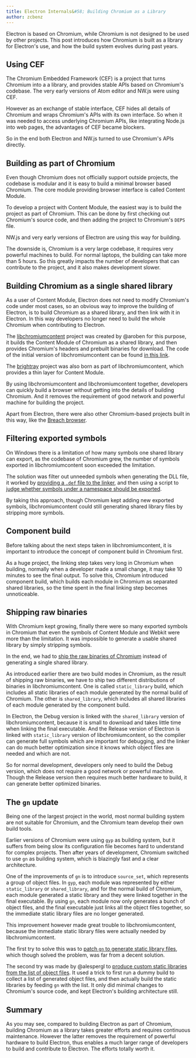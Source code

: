 ```yaml
---
title: Electron Internals&#58; Building Chromium as a Library
author: zcbenz
---
```


Electron is based on Chromium, while Chromium is not designed to be used by
other projects. This post introduces how Chromium is built as a library for
Electron's use, and how the build system evolves during past years.

## Using CEF

The Chromium Embedded Framework (CEF) is a project that turns Chromium into a
a library, and provides stable APIs based on Chromium's codebase. The very
early versions of Atom editor and NW.js were using CEF.

However as an exchange of stable interface, CEF hides all details of Chromium
and wraps Chromium's APIs with its own interface. So when it was needed to
access underlying Chromium APIs, like integrating Node.js into web pages, the
advantages of CEF became blockers.

So in the end both Electron and NW.js turned to use Chromium's APIs directly.

## Building as part of Chromium

Even though Chromium does not officially support outside projects, the codebase
is modular and it is easy to build a minimal browser based Chromium. The core
module providing browser interface is called Content Module.

To develop a project with Content Module, the easiest way is to build the
project as part of Chromium. This can be done by first checking out Chromium's
source code, and then adding the project to Chromium's `DEPS` file.

NW.js and very early versions of Electron are using this way for building.

The downside is, Chromium is a very large codebase, it requires very powerful
machines to build. For normal laptops, the building can take more than 5 hours.
So this greatly impacts the number of developers that can contribute to the
project, and it also makes development slower.

## Building Chromium as a single shared library

As a user of Content Module, Electron does not need to modify Chromium's code
under most cases, so an obvious way to improve the building of Electron, is to
build Chromium as a shared library, and then link with it in Electron. In this
way developers no longer need to build the whole Chromium when contributing to
Electron.

The [libchromiumcontent][libchromiumcontent] project was created by @aroben for
this purpose, it builds the Content Module of Chromium as a shared library, and
then provides Chromium's headers and prebuilt binaries for download. The code of
the initial version of libchromiumcontent can be found [in this
link][libcc-classic].

The [brightray][brightray] project was also born as part of libchromiumcontent,
which provides a thin layer for Content Module.

By using libchromiumcontent and libchromiumcontent together, developers can
quickly build a browser without getting into the details of building Chromium.
And it removes the requirement of good network and powerful machine for building
the project.

Apart from Electron, there were also other Chromium-based projects built in this
way, like the [Breach browser][breach].

## Filtering exported symbols

On Windows there is a limitation of how many symbols one shared library can
export, as the codebase of Chromium grew, the number of symbols exported in
libchromiumcontent soon exceeded the limitation.

The solution was filter out unneeded symbols when generating the DLL file, it
worked by [providing a `.def` file to the linker][libcc-def], and then using a
script to [judge whether symbols under a namespace should be
exported][libcc-filter].

By taking this approach, though Chromium kept adding new exported symbols,
libchromiumcontent could still generating shared library files by stripping more
symbols.

## Component build

Before talking about the next steps taken in libchromiumcontent, it is important
to introduce the concept of component build in Chromium first.

As a huge project, the linking step takes very long in Chromium when building,
normally when a developer made a small change, it may take 10 minutes to see the
final output. To solve this, Chromium introduced component build, which builds
each module in Chromium as separated shared libraries, so the time spent in the
final linking step becomes unnoticeable.

## Shipping raw binaries

With Chromium kept growing, finally there were so many exported symbols in
Chromium that even the symbols of Content Module and Webkit were more than the
limitation. It was impossible to generate a usable shared library by simply
stripping symbols.

In the end, we had to [ship the raw binaries of Chromium][libcc-gyp] instead of
generating a single shared library.

As introduced earlier there are two build modes in Chromium, as the result of
shipping raw binaries, we have to ship two different distributions of binaries
in libchromiumcontent. One is called `static_library` build, which includes
all static libraries of each module generated by the normal build of Chromium.
The other is `shared_library`, which includes all shared libraries of each
module generated by the component build.

In Electron, the Debug version is linked with the `shared_library` version of
libchromiumcontent, because it is small to download and takes little time
when linking the final executable. And the Release version of Electron is
linked with `static_library` version of libchromiumcontent, so the compiler
can generate full symbols which are important for debugging, and the linker
can do much better optimization since it knows which object files are needed
and which are not.

So for normal development, developers only need to build the Debug version,
which does not require a good network or powerful machine. Though the Release
version then requires much better hardware to build, it can generate better
optimized binaries.

## The `gn` update

Being one of the largest project in the world, most normal building system are
not suitable for Chromium, and the Chromium team develop their own build tools.

Earlier versions of Chromium were using `gyp` as building system, but it suffers
from being slow its configuration file becomes hard to understand for complex
projects. Then after years of development, Chromium switched to use `gn` as
building system, which is blazingly fast and a clear architecture.

One of the improvements of `gn` is to introduce `source_set`, which represents
a group of object files. In `gyp`, each module was represented by either
`static_library` or `shared_library`, and for the normal build of Chromium,
each module generated a static library and they were linked together in the
final executable. By using `gn`, each module now only generates a bunch of
object files, and the final executable just links all the object files together,
so the immediate static library files are no longer generated.

This improvement however made great trouble to libchromiumcontent, because
the immediate static library files were actually needed by libchromiumcontent.

The first try to solve this was to [patch `gn` to generate static library
files][libcc-gn-hack], which though solved the problem, was far from a decent
solution.

The second try was made by @alespergl to [produce custom static libraries from
the list of object files][libcc-gn]. It used a trick to first run a dummy build
to collect a list of generated object files, and then actually build the static
libraries by feeding `gn` with the list. It only did minimal changes to
Chromium's source code, and kept Electron's building architecture still.

## Summary

As you may see, compared to building Electron as part of Chromium, building
Chromium as a library takes greater efforts and requires continuous
maintenance. However the latter removes the requirement of powerful hardware
to build Electron, thus enables a much larger range of developers to build and
contribute to Electron. The efforts totally worth it.

[libchromiumcontent]: https://github.com/electron/libchromiumcontent
[brightray]: https://github.com/electron/brightray
[breach]: https://www.quora.com/Is-Breach-Browser-still-in-development
[libcc-classic]: https://github.com/electron/libchromiumcontent/tree/873daa8c57efa053d48aa378ac296b0a1206822c
[libcc-def]: https://github.com/electron/libchromiumcontent/pull/11/commits/85ca0f60208eef2c5013a29bb4cf3d21feb5030b
[libcc-filter]: https://github.com/electron/libchromiumcontent/pull/47/commits/d2fed090e47392254f2981a56fe4208938e538cd
[libcc-gyp]: https://github.com/electron/libchromiumcontent/pull/98
[libcc-gn-hack]: https://github.com/electron/libchromiumcontent/pull/239
[libcc-gn]: https://github.com/electron/libchromiumcontent/pull/249
